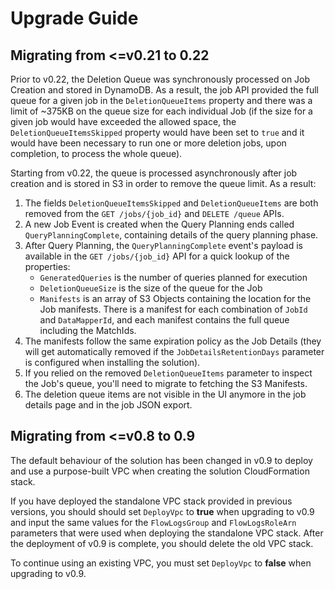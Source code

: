 # Upgrade Guide

## Migrating from <=v0.21 to 0.22

Prior to v0.22, the Deletion Queue was synchronously processed on Job Creation
and stored in DynamoDB. As a result, the job API provided the full queue for a
given job in the `DeletionQueueItems` property and there was a limit of ~375KB
on the queue size for each individual Job (if the size for a given job would
have exceeded the allowed space, the `DeletionQueueItemsSkipped` property would
have been set to `true` and it would have been necessary to run one or more
deletion jobs, upon completion, to process the whole queue).

Starting from v0.22, the queue is processed asynchronously after job creation
and is stored in S3 in order to remove the queue limit. As a result:

1. The fields `DeletionQueueItemsSkipped` and `DeletionQueueItems` are both
   removed from the `GET /jobs/{job_id}` and `DELETE /queue` APIs.
2. A new Job Event is created when the Query Planning ends called
   `QueryPlanningComplete`, containing details of the query planning phase.
3. After Query Planning, the `QueryPlanningComplete` event's payload is
   available in the `GET /jobs/{job_id}` API for a quick lookup of the
   properties:
   - `GeneratedQueries` is the number of queries planned for execution
   - `DeletionQueueSize` is the size of the queue for the Job
   - `Manifests` is an array of S3 Objects containing the location for the Job
     manifests. There is a manifest for each combination of `JobId` and
     `DataMapperId`, and each manifest contains the full queue including the
     MatchIds.
4. The manifests follow the same expiration policy as the Job Details (they will
   get automatically removed if the `JobDetailsRetentionDays` parameter is
   configured when installing the solution).
5. If you relied on the removed `DeletionQueueItems` parameter to inspect the
   Job's queue, you'll need to migrate to fetching the S3 Manifests.
6. The deletion queue items are not visible in the UI anymore in the job details
   page and in the job JSON export.

## Migrating from <=v0.8 to 0.9

The default behaviour of the solution has been changed in v0.9 to deploy and use
a purpose-built VPC when creating the solution CloudFormation stack.

If you have deployed the standalone VPC stack provided in previous versions, you
should should set `DeployVpc` to **true** when upgrading to v0.9 and input the
same values for the `FlowLogsGroup` and `FlowLogsRoleArn` parameters that were
used when deploying the standalone VPC stack. After the deployment of v0.9 is
complete, you should delete the old VPC stack.

To continue using an existing VPC, you must set `DeployVpc` to **false** when
upgrading to v0.9.
